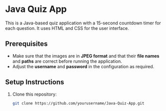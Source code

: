 # Java Quiz App

This is a Java-based quiz application with a 15-second countdown timer for each question. It uses HTML and CSS for the user interface.

## Prerequisites
- Make sure that the images are in **JPEG format** and that their **file names** and **paths** are correct before running the application.
- Adjust the **username** and **password** in the configuration as required.

## Setup Instructions
1. Clone this repository:
   ```bash
   git clone https://github.com/yourusername/Java-Quiz-App.git
